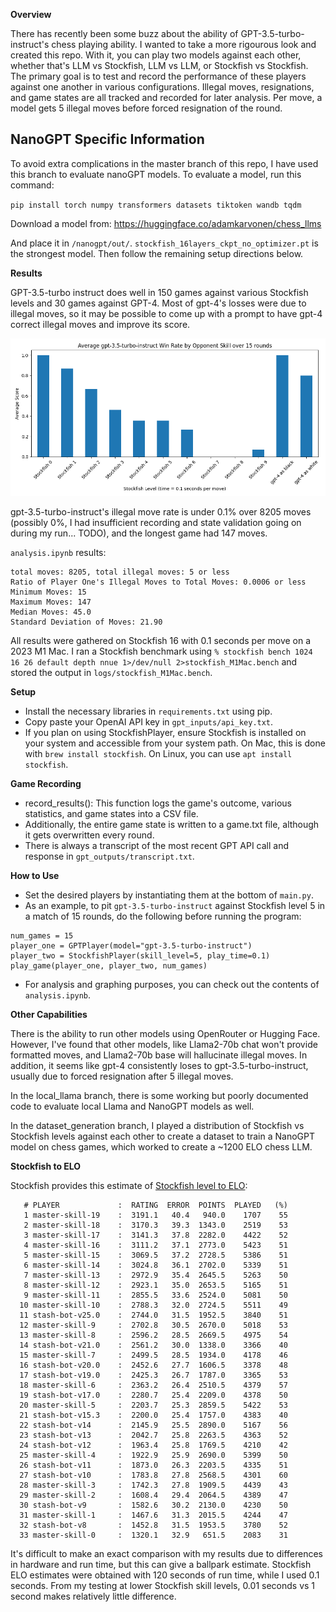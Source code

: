 **Overview**

There has recently been some buzz about the ability of GPT-3.5-turbo-instruct's chess playing ability. I wanted to take a more rigourous look and created this repo. With it, you can play two models against each other, whether that's LLM vs Stockfish, LLM vs LLM, or Stockfish vs Stockfish. The primary goal is to test and record the performance of these players against one another in various configurations. Illegal moves, resignations, and game states are all tracked and recorded for later analysis. Per move, a model gets 5 illegal moves before forced resignation of the round.

## NanoGPT Specific Information

To avoid extra complications in the master branch of this repo, I have used this branch to evaluate nanoGPT models. To evaluate a model, run this command:

`pip install torch numpy transformers datasets tiktoken wandb tqdm`

Download a model from: https://huggingface.co/adamkarvonen/chess_llms

And place it in `/nanogpt/out/`. `stockfish_16layers_ckpt_no_optimizer.pt` is the strongest model.
Then follow the remaining setup directions below.

**Results**

GPT-3.5-turbo instruct does well in 150 games against various Stockfish levels and 30 games against GPT-4. Most of gpt-4's losses were due to illegal moves, so it may be possible to come up with a prompt to have gpt-4 correct illegal moves and improve its score.

![](./gpt-3.5-turbo-instruct-win-rate.png)

gpt-3.5-turbo-instruct's illegal move rate is under 0.1% over 8205 moves (possibly 0%, I had insufficient recording and state validation going on during my run... TODO), and the longest game had 147 moves.

`analysis.ipynb` results:
```
total moves: 8205, total illegal moves: 5 or less
Ratio of Player One's Illegal Moves to Total Moves: 0.0006 or less
Minimum Moves: 15
Maximum Moves: 147
Median Moves: 45.0
Standard Deviation of Moves: 21.90
```

All results were gathered on Stockfish 16 with 0.1 seconds per move on a 2023 M1 Mac. I ran a Stockfish benchmark using `% stockfish bench 1024 16 26 default depth nnue 1>/dev/null 2>stockfish_M1Mac.bench` and stored the output in `logs/stockfish_M1Mac.bench`.

**Setup**

- Install the necessary libraries in `requirements.txt` using pip.
- Copy paste your OpenAI API key in `gpt_inputs/api_key.txt`.
- If you plan on using StockfishPlayer, ensure Stockfish is installed on your system and accessible from your system path. On Mac, this is done with `brew install stockfish`. On Linux, you can use `apt install stockfish`.

**Game Recording**

- record_results(): This function logs the game's outcome, various statistics, and game states into a CSV file.
- Additionally, the entire game state is written to a game.txt file, although it gets overwritten every round.
- There is always a transcript of the most recent GPT API call and response in `gpt_outputs/transcript.txt`.

**How to Use**

- Set the desired players by instantiating them at the bottom of `main.py`.
- As an example, to pit `gpt-3.5-turbo-instruct` against Stockfish level 5 in a match of 15 rounds, do the following before running the program:

```
num_games = 15
player_one = GPTPlayer(model="gpt-3.5-turbo-instruct")
player_two = StockfishPlayer(skill_level=5, play_time=0.1)
play_game(player_one, player_two, num_games)
```

- For analysis and graphing purposes, you can check out the contents of `analysis.ipynb`.

**Other Capabilities**

There is the ability to run other models using OpenRouter or Hugging Face. However, I've found that other models, like Llama2-70b chat won't provide formatted moves, and Llama2-70b base will hallucinate illegal moves. In addition, it seems like gpt-4 consistently loses to gpt-3.5-turbo-instruct, usually due to forced resignation after 5 illegal moves.

In the local_llama branch, there is some working but poorly documented code to evaluate local Llama and NanoGPT models as well.

In the dataset_generation branch, I played a distribution of Stockfish vs Stockfish levels against each other to create a dataset to train a NanoGPT model on chess games, which worked to create a ~1200 ELO chess LLM.

**Stockfish to ELO**

Stockfish provides this estimate of [Stockfish level to ELO](https://github.com/official-stockfish/Stockfish/commit/a08b8d4):

```
   # PLAYER             :  RATING  ERROR  POINTS  PLAYED   (%)
   1 master-skill-19    :  3191.1   40.4   940.0    1707    55
   2 master-skill-18    :  3170.3   39.3  1343.0    2519    53
   3 master-skill-17    :  3141.3   37.8  2282.0    4422    52
   4 master-skill-16    :  3111.2   37.1  2773.0    5423    51
   5 master-skill-15    :  3069.5   37.2  2728.5    5386    51
   6 master-skill-14    :  3024.8   36.1  2702.0    5339    51
   7 master-skill-13    :  2972.9   35.4  2645.5    5263    50
   8 master-skill-12    :  2923.1   35.0  2653.5    5165    51
   9 master-skill-11    :  2855.5   33.6  2524.0    5081    50
  10 master-skill-10    :  2788.3   32.0  2724.5    5511    49
  11 stash-bot-v25.0    :  2744.0   31.5  1952.5    3840    51
  12 master-skill-9     :  2702.8   30.5  2670.0    5018    53
  13 master-skill-8     :  2596.2   28.5  2669.5    4975    54
  14 stash-bot-v21.0    :  2561.2   30.0  1338.0    3366    40
  15 master-skill-7     :  2499.5   28.5  1934.0    4178    46
  16 stash-bot-v20.0    :  2452.6   27.7  1606.5    3378    48
  17 stash-bot-v19.0    :  2425.3   26.7  1787.0    3365    53
  18 master-skill-6     :  2363.2   26.4  2510.5    4379    57
  19 stash-bot-v17.0    :  2280.7   25.4  2209.0    4378    50
  20 master-skill-5     :  2203.7   25.3  2859.5    5422    53
  21 stash-bot-v15.3    :  2200.0   25.4  1757.0    4383    40
  22 stash-bot-v14      :  2145.9   25.5  2890.0    5167    56
  23 stash-bot-v13      :  2042.7   25.8  2263.5    4363    52
  24 stash-bot-v12      :  1963.4   25.8  1769.5    4210    42
  25 master-skill-4     :  1922.9   25.9  2690.0    5399    50
  26 stash-bot-v11      :  1873.0   26.3  2203.5    4335    51
  27 stash-bot-v10      :  1783.8   27.8  2568.5    4301    60
  28 master-skill-3     :  1742.3   27.8  1909.5    4439    43
  29 master-skill-2     :  1608.4   29.4  2064.5    4389    47
  30 stash-bot-v9       :  1582.6   30.2  2130.0    4230    50
  31 master-skill-1     :  1467.6   31.3  2015.5    4244    47
  32 stash-bot-v8       :  1452.8   31.5  1953.5    3780    52
  33 master-skill-0     :  1320.1   32.9   651.5    2083    31
```

It's difficult to make an exact comparison with my results due to differences in hardware and run time, but this can give a ballpark estimate. Stockfish ELO estimates were obtained with 120 seconds of run time, while I used 0.1 seconds. From my testing at lower Stockfish skill levels, 0.01 seconds vs 1 second makes relatively little difference.